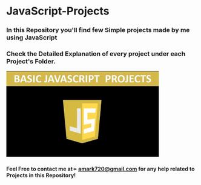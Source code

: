 # JavaScript-Projects

### In this Repository you'll find few Simple projects made by me using JavaScript

### Check the Detailed Explanation of every project under each Project's Folder. 

<img src="https://github.com/amark720/JavaScript-Projects/blob/master/Screenshot.jpg" alt="Landing Page" height="70%" width="80%">

#### Feel Free to contact me at➛ amark720@gmail.com for any help related to Projects in this Repository!
